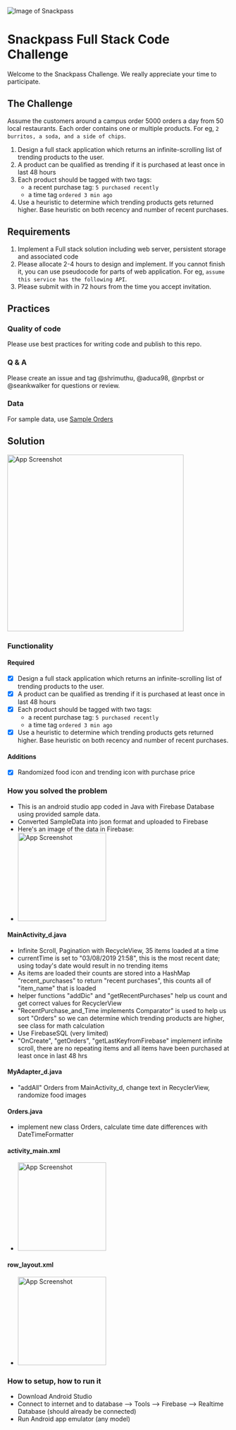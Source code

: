 ![Image of Snackpass](https://www.snackpass.co/static/media/logo_round_2.d74f1dd2.png)

# Snackpass Full Stack Code Challenge
Welcome to the Snackpass Challenge. We really appreciate your time to participate. 

## The Challenge

Assume the customers around a campus order 5000 orders a day from 50 local restaurants. Each order contains one or multiple products. For eg, `2 burritos, a soda, and a side of chips`.

1. Design a full stack application which returns an infinite-scrolling list of trending products to the user.
2. A product can be qualified as trending if it is purchased at least once in last 48 hours
3. Each product should be tagged with two tags:
    * a recent purchase tag: `5 purchased recently`
    * a time tag `ordered 3 min ago`
4. Use a heuristic to determine which trending products gets returned higher. Base heuristic on both recency and number of recent purchases.

## Requirements
1. Implement a Full stack solution including web server, persistent storage and associated code
2. Please allocate 2-4 hours to design and implement. If you cannot finish it, you can use pseudocode for parts of web application. For eg, `assume this service has the following API`.
3. Please submit with in 72 hours from the time you accept invitation. 

## Practices
### Quality of code 
 Please use best practices for writing code and publish to this repo. 
### Q & A
 Please create an issue and tag @shrimuthu, @aduca98, @nprbst or @seankwalker for questions or review.
### Data
For sample data, use [Sample Orders](https://docs.google.com/spreadsheets/d/1xfAjSlBflehOYj4O7I2YkfcBB1b9VgSHg9X-SmRWmsE/edit#gid=280279953)
 
## Solution

<img src='https://imgur.com/XvRD4Sd.gif' title='App Screenshot' width='400px' />

### Functionality 

#### Required
* [X] Design a full stack application which returns an infinite-scrolling list of trending products to the user.
* [X] A product can be qualified as trending if it is purchased at least once in last 48 hours
* [X] Each product should be tagged with two tags:
    * a recent purchase tag: `5 purchased recently`
    * a time tag `ordered 3 min ago`
* [X] Use a heuristic to determine which trending products gets returned higher. Base heuristic on both recency and number of recent purchases.

#### Additions
* [X] Randomized food icon and trending icon with purchase price 

### How you solved the problem
   - This is an android studio app coded in Java with Firebase Database using provided sample data. 
   - Converted SampleData into json format and uploaded to Firebase
   - Here's an image of the data in Firebase: 
   - <img src='https://imgur.com/a/oHjjaD3' title='App Screenshot' width='200px' />

#### MainActivity_d.java
   - Infinite Scroll, Pagination with RecycleView, 35 items loaded at a time
   - currentTime is set to "03/08/2019 21:58", this is the most recent date; using today's date would result in no trending items 
   - As items are loaded their counts are stored into a HashMap "recent_purchases" to return "recent purchases", this counts all of "item_name" that is loaded
   - helper functions "addDic" and "getRecentPurchases" help us count and get correct values for RecyclerView 
   - "RecentPurchase_and_Time implements Comparator<Orders>" is used to help us sort "Orders" so we can determine which trending products are higher, see class for math calculation 
   - Use FirebaseSQL (very limited)
   - "OnCreate", "getOrders", "getLastKeyfromFirebase" implement infinite scroll, there are no repeating items and all items have been purchased at least once in last 48 hrs
   
#### MyAdapter_d.java
   - "addAll" Orders from MainActivity_d, change text in RecyclerView, randomize food images 

#### Orders.java
   - implement new class Orders, calculate time date differences with DateTimeFormatter

#### activity_main.xml
   - <img src='https://imgur.com/a/343Niuj' title='App Screenshot' width='200px' />
   
#### row_layout.xml
   - <img src='https://imgur.com/a/vOmEiU1' title='App Screenshot' width='200px' />
   

### How to setup, how to run it
   - Download Android Studio
   - Connect to internet and to database --> Tools --> Firebase --> Realtime Database (should already be connected)
   - Run Android app emulator (any model) 
   

